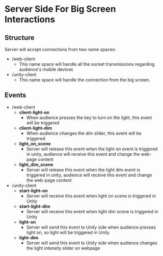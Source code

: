 # Server Side For Big Screen Interactions
## Structure 
Server will accept connections from two name spaces:
* /web-client 
    * This name space will handle all the socket transmissions regarding audience's mobile devices
* /unity-client
    * This name space will handle the connection from the big screen. 
## Events
* /web-client
    * **client-light-on**
        * When audience presses the key to turn on the light, this event will be triggered 
    * **client-light-dim** 
        * When audience changes the dim slider, this event will be triggered
    * **light_on_scene** 
        * Server will release this event when the light on event is triggered in unity, audience will receive this event 
            and change the web-page content 
    * **light_dim_scene**
        * Server will release this event when the light dim event is triggered in unity, audience will receive this event 
            and change the web-page content 
* /unity-client
    * **start-light-on**
        * Server will receive this event when light on scene is triggered in Unity
    * **start-light-dim**
        * Server will receive this event when light dim scene is triggered in Unity
    * **light-on**
        * Server will send this event to Unity side when audience presses light on, so light will be triggered in Unity   
    * **light-dim**
        * Server will send this event to Unity side when audience changes the light intensity slider on webpage  
